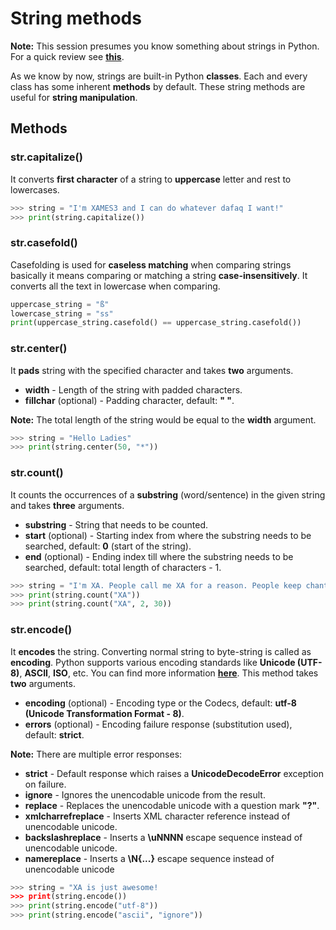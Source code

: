 # String methods

**Note:** This session presumes you know something about strings in Python. For a quick review see **[this](https://github.com/xames3/python_tuts_v2/blob/master/basics/0300_datatypes_in_python.md#strings-str)**.

As we know by now, strings are built-in Python **classes**. Each and every class has some inherent **methods** by default. These string methods are useful for **string manipulation**.

## Methods

### str.capitalize()

It converts **first character** of a string to **uppercase** letter and rest to lowercases.

```python
>>> string = "I'm XAMES3 and I can do whatever dafaq I want!"
>>> print(string.capitalize())
```

### str.casefold()

Casefolding is used for **caseless matching** when comparing strings basically it means comparing or matching a string **case-insensitively**. It converts all the text in lowercase when comparing.

```python
uppercase_string = "ß"
lowercase_string = "ss"
print(uppercase_string.casefold() == uppercase_string.casefold())
```

### str.center()

It **pads** string with the specified character and takes **two** arguments.

- **width** - Length of the string with padded characters.
- **fillchar** (optional) - Padding character, default: **" "**.

**Note:** The total length of the string would be equal to the **width** argument.

```python
>>> string = "Hello Ladies"
>>> print(string.center(50, "*"))
```

### str.count()

It counts the occurrences of a **substring** (word/sentence) in the given string and takes **three** arguments.

- **substring** - String that needs to be counted.
- **start** (optional) - Starting index from where the substring needs to be searched, default: **0** (start of the string).
- **end** (optional) - Ending index till where the substring needs to be searched, default: total length of characters - 1.

```python
>>> string = "I'm XA. People call me XA for a reason. People keep chanting XA! XA!"
>>> print(string.count("XA"))
>>> print(string.count("XA", 2, 30))
```

### str.encode()

It **encodes** the string. Converting normal string to byte-string is called as **encoding**. Python supports various encoding standards like **Unicode (UTF-8)**, **ASCII**, **ISO**, etc. You can find more information **[here](https://docs.python.org/3/library/codecs.html#standard-encodings)**.
This method takes **two** arguments.

- **encoding** (optional)  - Encoding type or the Codecs, default: **utf-8 (Unicode Transformation Format - 8)**.
- **errors** (optional)  - Encoding failure response (substitution used), default: **strict**.

**Note:** There are multiple error responses:

- **strict** - Default response which raises a **UnicodeDecodeError** exception on failure.
- **ignore** - Ignores the unencodable unicode from the result.
- **replace** - Replaces the unencodable unicode with a question mark **"?"**.
- **xmlcharrefreplace** - Inserts XML character reference instead of unencodable unicode.
- **backslashreplace** - Inserts a **\uNNNN** escape sequence instead of unencodable unicode.
- **namereplace** - Inserts a **\N{...}** escape sequence instead of unencodable unicode

```python
>>> string = "XA is just awesome!
>>> print(string.encode())
>>> print(string.encode("utf-8"))
>>> print(string.encode("ascii", "ignore"))
```
